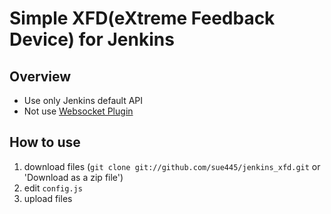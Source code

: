 # Simple XFD(eXtreme Feedback Device) for Jenkins
## Overview
* Use only Jenkins default API
 * Not use [Websocket Plugin](https://wiki.jenkins-ci.org/display/JENKINS/Websocket+Plugin)

## How to use
1. download files (`git clone git://github.com/sue445/jenkins_xfd.git` or 'Download as a zip file')
2. edit `config.js`
3. upload files